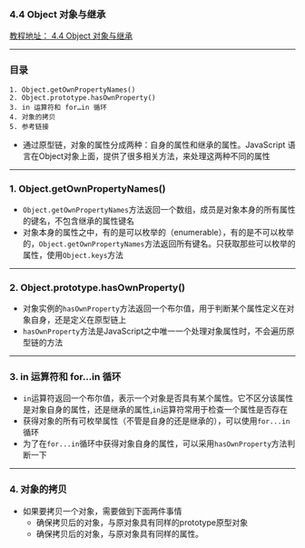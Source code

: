 ### 4.4  Object 对象与继承
[教程地址： 4.4 Object 对象与继承](http://javascript.ruanyifeng.com/oop/object.html)

---
### 目录
```
1. Object.getOwnPropertyNames()
2. Object.prototype.hasOwnProperty()
3. in 运算符和 for…in 循环
4. 对象的拷贝
5. 参考链接
```

- 通过原型链，对象的属性分成两种：自身的属性和继承的属性。JavaScript 语言在Object对象上面，提供了很多相关方法，来处理这两种不同的属性

---
### 1. Object.getOwnPropertyNames()
- `Object.getOwnPropertyNames`方法返回一个数组，成员是对象本身的所有属性的键名，不包含继承的属性键名
- 对象本身的属性之中，有的是可以枚举的（enumerable），有的是不可以枚举的，`Object.getOwnPropertyNames`方法返回所有键名。只获取那些可以枚举的属性，使用`Object.keys`方法

---
### 2. Object.prototype.hasOwnProperty()
- 对象实例的`hasOwnProperty`方法返回一个布尔值，用于判断某个属性定义在对象自身，还是定义在原型链上
- `hasOwnProperty`方法是JavaScript之中唯一一个处理对象属性时，不会遍历原型链的方法

---
### 3. in 运算符和 for…in 循环
- `in`运算符返回一个布尔值，表示一个对象是否具有某个属性。它不区分该属性是对象自身的属性，还是继承的属性,`in`运算符常用于检查一个属性是否存在
- 获得对象的所有可枚举属性（不管是自身的还是继承的），可以使用`for...in`循环
- 为了在`for...in`循环中获得对象自身的属性，可以采用`hasOwnProperty`方法判断一下

---
### 4. 对象的拷贝
- 如果要拷贝一个对象，需要做到下面两件事情
   *   确保拷贝后的对象，与原对象具有同样的prototype原型对象
   *   确保拷贝后的对象，与原对象具有同样的属性。
